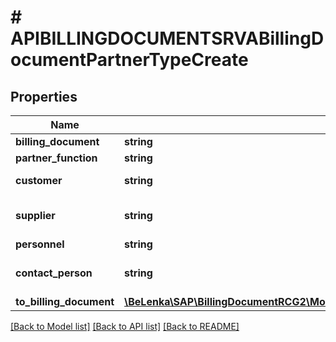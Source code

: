 # # APIBILLINGDOCUMENTSRVABillingDocumentPartnerTypeCreate

## Properties

Name | Type | Description | Notes
------------ | ------------- | ------------- | -------------
**billing_document** | **string** |  |
**partner_function** | **string** |  |
**customer** | **string** | Customer Number | [optional]
**supplier** | **string** | Account Number of Supplier | [optional]
**personnel** | **string** |  | [optional]
**contact_person** | **string** | Number of Contact Person | [optional]
**to_billing_document** | [**\BeLenka\SAP\BillingDocumentRCG2\Model\APIBILLINGDOCUMENTSRVABillingDocumentTypeCreate**](APIBILLINGDOCUMENTSRVABillingDocumentTypeCreate.md) |  | [optional]

[[Back to Model list]](../../README.md#models) [[Back to API list]](../../README.md#endpoints) [[Back to README]](../../README.md)
